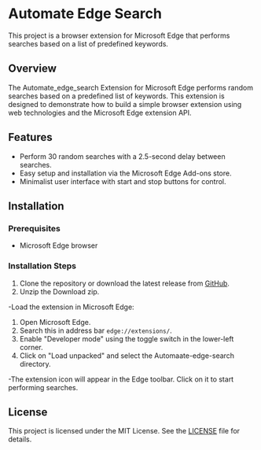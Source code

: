 # Automate Edge Search

This project is a browser extension for Microsoft Edge that performs searches based on a list of predefined keywords.

## Overview

The Automate_edge_search Extension for Microsoft Edge performs random searches based on a predefined list of keywords. This extension is designed to demonstrate how to build a simple browser extension using web technologies and the Microsoft Edge extension API.

## Features

- Perform 30 random searches with a 2.5-second delay between searches.
- Easy setup and installation via the Microsoft Edge Add-ons store.
- Minimalist user interface with start and stop buttons for control.

## Installation

### Prerequisites

- Microsoft Edge browser

### Installation Steps

1. Clone the repository or download the latest release from [GitHub](https://github.com/yadavnikhil03/Automate_edge_search/).
2. Unzip the Download zip.

-Load the extension in Microsoft Edge:
1. Open Microsoft Edge.
2. Search this in address bar `edge://extensions/`.
3. Enable "Developer mode" using the toggle switch in the lower-left corner.
4. Click on "Load unpacked" and select the Automaate-edge-search directory.

-The extension icon will appear in the Edge toolbar. Click on it to start performing searches.

## License

This project is licensed under the MIT License. See the [LICENSE](LICENSE) file for details.
